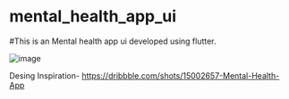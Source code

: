 # mental_health_app_ui

#This is an Mental health app ui developed using flutter.

![image](https://user-images.githubusercontent.com/71991617/175342952-0211e38b-6fe9-46df-8a24-b3bcf03e58bb.png)

Desing Inspiration- https://dribbble.com/shots/15002657-Mental-Health-App
